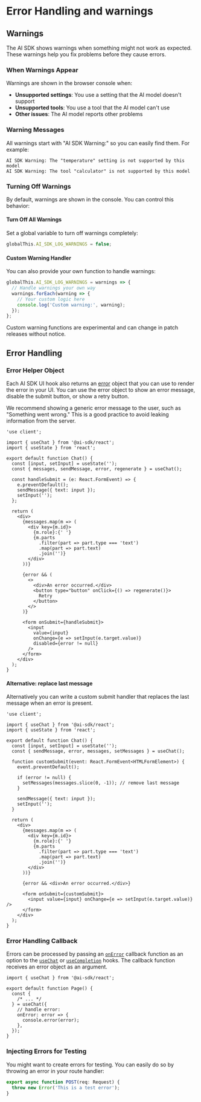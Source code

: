 # Error Handling and warnings

## Warnings

The AI SDK shows warnings when something might not work as expected. These warnings help you fix problems before they cause errors.

### When Warnings Appear

Warnings are shown in the browser console when:

- **Unsupported settings**: You use a setting that the AI model doesn't support
- **Unsupported tools**: You use a tool that the AI model can't use
- **Other issues**: The AI model reports other problems

### Warning Messages

All warnings start with "AI SDK Warning:" so you can easily find them. For example:

```undefined
AI SDK Warning: The "temperature" setting is not supported by this model
AI SDK Warning: The tool "calculator" is not supported by this model
```

### Turning Off Warnings

By default, warnings are shown in the console. You can control this behavior:

#### Turn Off All Warnings

Set a global variable to turn off warnings completely:

```ts
globalThis.AI_SDK_LOG_WARNINGS = false;
```

#### Custom Warning Handler

You can also provide your own function to handle warnings:

```ts
globalThis.AI_SDK_LOG_WARNINGS = warnings => {
  // Handle warnings your own way
  warnings.forEach(warning => {
    // Your custom logic here
    console.log('Custom warning:', warning);
  });
};
```

Custom warning functions are experimental and can change in patch releases
without notice.

## Error Handling

### Error Helper Object

Each AI SDK UI hook also returns an [error](../reference/ai-sdk-ui/use-chat.md#error) object that you can use to render the error in your UI.
You can use the error object to show an error message, disable the submit button, or show a retry button.

We recommend showing a generic error message to the user, such as "Something
went wrong." This is a good practice to avoid leaking information from the
server.

```tsx
'use client';

import { useChat } from '@ai-sdk/react';
import { useState } from 'react';

export default function Chat() {
  const [input, setInput] = useState('');
  const { messages, sendMessage, error, regenerate } = useChat();

  const handleSubmit = (e: React.FormEvent) => {
    e.preventDefault();
    sendMessage({ text: input });
    setInput('');
  };

  return (
    <div>
      {messages.map(m => (
        <div key={m.id}>
          {m.role}:{' '}
          {m.parts
            .filter(part => part.type === 'text')
            .map(part => part.text)
            .join('')}
        </div>
      ))}

      {error && (
        <>
          <div>An error occurred.</div>
          <button type="button" onClick={() => regenerate()}>
            Retry
          </button>
        </>
      )}

      <form onSubmit={handleSubmit}>
        <input
          value={input}
          onChange={e => setInput(e.target.value)}
          disabled={error != null}
        />
      </form>
    </div>
  );
}
```

#### Alternative: replace last message

Alternatively you can write a custom submit handler that replaces the last message when an error is present.

```tsx
'use client';

import { useChat } from '@ai-sdk/react';
import { useState } from 'react';

export default function Chat() {
  const [input, setInput] = useState('');
  const { sendMessage, error, messages, setMessages } = useChat();

  function customSubmit(event: React.FormEvent<HTMLFormElement>) {
    event.preventDefault();

    if (error != null) {
      setMessages(messages.slice(0, -1)); // remove last message
    }

    sendMessage({ text: input });
    setInput('');
  }

  return (
    <div>
      {messages.map(m => (
        <div key={m.id}>
          {m.role}:{' '}
          {m.parts
            .filter(part => part.type === 'text')
            .map(part => part.text)
            .join('')}
        </div>
      ))}

      {error && <div>An error occurred.</div>}

      <form onSubmit={customSubmit}>
        <input value={input} onChange={e => setInput(e.target.value)} />
      </form>
    </div>
  );
}
```

### Error Handling Callback

Errors can be processed by passing an [`onError`](../reference/ai-sdk-ui/use-chat.md#on-error) callback function as an option to the [`useChat`](../reference/ai-sdk-ui/use-chat.md) or [`useCompletion`](../reference/ai-sdk-ui/use-completion.md) hooks.
The callback function receives an error object as an argument.

```tsx
import { useChat } from '@ai-sdk/react';

export default function Page() {
  const {
    /* ... */
  } = useChat({
    // handle error:
    onError: error => {
      console.error(error);
    },
  });
}
```

### Injecting Errors for Testing

You might want to create errors for testing.
You can easily do so by throwing an error in your route handler:

```ts
export async function POST(req: Request) {
  throw new Error('This is a test error');
}
```
